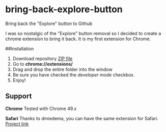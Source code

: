 # bring-back-explore-button
Bring back the "Explore" button to Github

I was so nostalgic of the "Explore" button removal so I decided to create a chrome extension to bring it back. It is my first extension for Chrome.

##Installation

1. Download repository [ZIP file](/richerlariviere/bring-back-explore-button/archive/master.zip)
2. Go to **chrome://extensions/**
3. Drag and drop the entire folder into the window
4. Be sure you have checked the *developer mode* checkbox.
5. Enjoy!

## Support

**Chrome**
Tested with Chrome 49.x

**Safari**
Thanks to dmiedema, you can have the same extension for Safari. [Project link](https://github.com/dmiedema/bring-back-explore-button)
